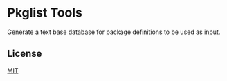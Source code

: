#  Pkglist Tools

Generate a text base database for package definitions to be used as input.

## License

[MIT](./LICENSE)
